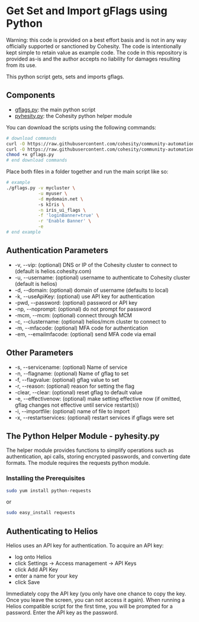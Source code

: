 # Get Set and Import gFlags using Python

Warning: this code is provided on a best effort basis and is not in any way officially supported or sanctioned by Cohesity. The code is intentionally kept simple to retain value as example code. The code in this repository is provided as-is and the author accepts no liability for damages resulting from its use.

This python script gets, sets and imports gflags.

## Components

* [gflags.py](https://raw.githubusercontent.com/cohesity/community-automation-samples/main/python/gflags/gflags.py): the main python script
* [pyhesity.py](https://raw.githubusercontent.com/cohesity/community-automation-samples/main/python/pyhesity/pyhesity.py): the Cohesity python helper module

You can download the scripts using the following commands:

```bash
# download commands
curl -O https://raw.githubusercontent.com/cohesity/community-automation-samples/main/python/gflags/gflags.py
curl -O https://raw.githubusercontent.com/cohesity/community-automation-samples/main/python/pyhesity.py
chmod +x gflags.py
# end download commands
```

Place both files in a folder together and run the main script like so:

```bash
# example
./gflags.py -v mycluster \
            -u myuser \
            -d mydomain.net \ 
            -s kIris \
            -n iris_ui_flags \
            -f 'loginBanner=true' \
            -r 'Enable Banner' \
            -e
# end example
```

## Authentication Parameters

* -v, --vip: (optional) DNS or IP of the Cohesity cluster to connect to (default is helios.cohesity.com)
* -u, --username: (optional) username to authenticate to Cohesity cluster (default is helios)
* -d, --domain: (optional) domain of username (defaults to local)
* -k, --useApiKey: (optional) use API key for authentication
* -pwd, --password: (optional) password or API key
* -np, --noprompt: (optional) do not prompt for password
* -mcm, --mcm: (optional) connect through MCM
* -c, --clustername: (optional) helios/mcm cluster to connect to
* -m, --mfacode: (optional) MFA code for authentication
* -em, --emailmfacode: (optional) send MFA code via email

## Other Parameters

* -s, --servicename: (optional) Name of service
* -n, --flagname: (optional) Name of gflag to set
* -f, --flagvalue: (optional) gflag value to set
* -r, --reason: (optional) reason for setting the flag
* -clear, --clear: (optional) reset gflag to default value
* -e, --effectivenow: (optional) make setting effective now (if omitted, gflag changes not effective until service restart(s))
* -i, --importfile: (optional) name of file to import
* -x, --restartservices: (optional) restart services if gflags were set

## The Python Helper Module - pyhesity.py

The helper module provides functions to simplify operations such as authentication, api calls, storing encrypted passwords, and converting date formats. The module requires the requests python module.

### Installing the Prerequisites

```bash
sudo yum install python-requests
```

or

```bash
sudo easy_install requests
```

## Authenticating to Helios

Helios uses an API key for authentication. To acquire an API key:

* log onto Helios
* click Settings -> Access management -> API Keys
* click Add API Key
* enter a name for your key
* click Save

Immediately copy the API key (you only have one chance to copy the key. Once you leave the screen, you can not access it again). When running a Helios compatible script for the first time, you will be prompted for a password. Enter the API key as the password.

